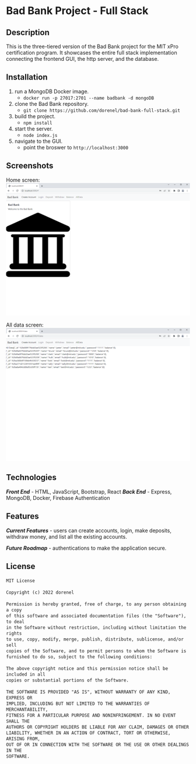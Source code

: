 
# Bad Bank Project - Full Stack

## Description
This is the three-tiered version of the Bad Bank project for the MIT xPro certification program. It showcases the entire full stack implementation connecting the frontend GUI, the http server, and the database.

## Installation
1. run a MongoDB Docker image.
    - `docker run -p 27017:2701 --name badbank -d mongoDB`
2. clone the Bad Bank repository.
    - `git clone https://github.com/dorenel/bad-bank-full-stack.git`
3. build the project.
    - `npm install`
4. start the server.
    - `node index.js`
5. navigate to the GUI.
    - point the broswer to `http://localhost:3000`

## Screenshots
Home screen:
![home.png](./assets/home.png)

All data screen:
![data.png](./assets/data.png)

## Technologies
***Front End*** - HTML, JavaScript, Bootstrap, React
***Back End*** - Express, MongoDB, Docker, Firebase Authentication

## Features
***Current Features*** - users can create accounts, login, make deposits, withdraw money, and list all the existing accounts.

***Future Roadmap*** - authentications to make the application secure.

## License

    MIT License

    Copyright (c) 2022 dorenel

    Permission is hereby granted, free of charge, to any person obtaining a copy
    of this software and associated documentation files (the "Software"), to deal
    in the Software without restriction, including without limitation the rights
    to use, copy, modify, merge, publish, distribute, sublicense, and/or sell
    copies of the Software, and to permit persons to whom the Software is
    furnished to do so, subject to the following conditions:

    The above copyright notice and this permission notice shall be included in all
    copies or substantial portions of the Software.

    THE SOFTWARE IS PROVIDED "AS IS", WITHOUT WARRANTY OF ANY KIND, EXPRESS OR
    IMPLIED, INCLUDING BUT NOT LIMITED TO THE WARRANTIES OF MERCHANTABILITY,
    FITNESS FOR A PARTICULAR PURPOSE AND NONINFRINGEMENT. IN NO EVENT SHALL THE
    AUTHORS OR COPYRIGHT HOLDERS BE LIABLE FOR ANY CLAIM, DAMAGES OR OTHER
    LIABILITY, WHETHER IN AN ACTION OF CONTRACT, TORT OR OTHERWISE, ARISING FROM,
    OUT OF OR IN CONNECTION WITH THE SOFTWARE OR THE USE OR OTHER DEALINGS IN THE
    SOFTWARE.
